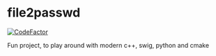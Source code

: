 # file2passwd

[![CodeFactor](https://www.codefactor.io/repository/github/thorshamster/file2passwd/badge?s=3dd8e4813055a2e7c5cbef05ab64dc3c1d761d35)](https://www.codefactor.io/repository/github/thorshamster/file2passwd)

Fun project, to play around with modern c++, swig, python and cmake

